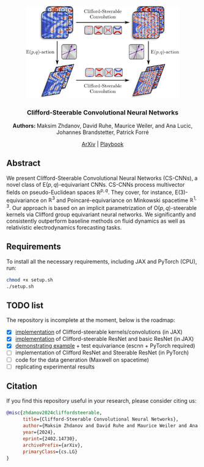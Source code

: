 <div align="center">

<p align="center">
  <a href="https://arxiv.org/abs/2212.06096"><img src="./figures/main_fig.png?raw=True" alt="Figure 1" width="400px"></a>
</p>

<h3>Clifford-Steerable Convolutional Neural Networks</h3>

<b> Authors: </b>Maksim Zhdanov, David Ruhe, Maurice Weiler, and Ana Lucic, Johannes Brandstetter, Patrick Forré 

[ArXiv](https://arxiv.org/abs/2402.14730) | [Playbook](playbook.ipynb)

</div>

## Abstract

We present Clifford-Steerable Convolutional Neural Networks (CS-CNNs), a novel class of $\mathrm{E}(p, q)$-equivariant CNNs. CS-CNNs process multivector fields on pseudo-Euclidean spaces $\mathbb{R}^{p,q}$. They cover, for instance, $\mathrm{E}(3)$-equivariance on $\mathbb{R}^3$ and Poincaré-equivariance on Minkowski spacetime $\mathbb{R}^{1,3}$. Our approach is based on an implicit parametrization of $\mathrm{O}(p,q)$-steerable kernels via Clifford group equivariant neural networks. We significantly and consistently outperform baseline methods on fluid dynamics as well as relativistic electrodynamics forecasting tasks.


## Requirements

To install all the necessary requirements, including JAX and PyTorch (CPU), run:
```sh
chmod +x setup.sh
./setup.sh
```

## TODO list
The repository is incomplete at the moment, below is the roadmap:

- [x] [implementation](modules) of Clifford-steerable kernels/convolutions (in JAX)
- [x] [implementation](models) of Clifford-steerable ResNet and basic ResNet (in JAX)
- [x] [demonstrating example](playbook.ipynb) + test equivariance (escnn + PyTorch required)
- [ ] implementation of Clifford ResNet and Steerable ResNet (in PyTorch)
- [ ] code for the data generation (Maxwell on spacetime)
- [ ] replicating experimental results

## Citation

If you find this repository useful in your research, please consider citing us:

```bibtex
@misc{zhdanov2024cliffordsteerable,
      title={Clifford-Steerable Convolutional Neural Networks}, 
      author={Maksim Zhdanov and David Ruhe and Maurice Weiler and Ana Lucic and Johannes Brandstetter and Patrick Forré},
      year={2024},
      eprint={2402.14730},
      archivePrefix={arXiv},
      primaryClass={cs.LG}
}
```